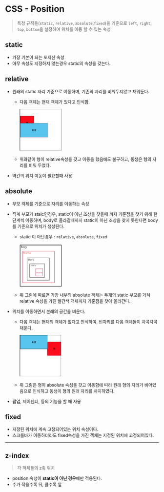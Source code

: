 # CSS - Position
> 특정 규칙들(`static`, `relative`, `absolute`,`fixed`)을 기준으로 `left`, `right`, `top`, `bottom`을 설정하여 위치를 이동 할 수 있는 속성



## static

* 가장 기본이 되는 포지션 속성
* 아무 속성도 지정하지 않는경우 static의 속성을 갖는다.



## relative

* 원래의 static 자리 기준으로 이동하며, 기존의 자리를 비워두지않고 채워둔다. 
  
    * 다음 객체는 현재 객체가 있다고 인식함.
    
      <img src="CSS_position.assets/image-20210202110343878.png" alt="image-20210202110343878" style="width:30%; height:30%;" />
    
    * 위와같이 형이 relative속성을 갖고 이동을 했음에도 불구하고, 동생은 형의 자리를 비워 두었다.
* 약간의 위치 이동이 필요할때 사용



## absolute

* 부모 객체를 기준으로 자리를 이동하는 속성
* 직계 부모가 staic인경우, static이 아닌 조상을 찾을때 까지 기준점을 찾기 위해 한단계씩 이동하며, body로 올라갈때까지 static이 아닌 조상을 찾지 못한다면 body를 기준으로 위치가 생성된다.
  
    * static 이 아닌경우 : `relative`, `absolute`, `fixed`
    
      <img src="CSS_position.assets/image-20210202110126282.png" alt="image-20210202110126282" style="width:30%; height:30%;" />
    
    * 위 그림에 따르면 가장 내부의 absolute 객체는 두개의 static 부모를 거쳐 relative 속성을 가진 빨간색 객체까지 기준점을 찾아 올라간다.
    
* 위치를 이동하면서 본래의 공간을 비운다.
  
    * 다음 객체는 현재의 객체가 없다고 인식하여, 빈자리를 다음 객체들이 차곡차곡 채운다.
    
      <img src="CSS_position.assets/image-20210202110511932.png" alt="image-20210202110511932" style="width:30%; height:30%;" />
    
    * 위 그림은 형이 absolute 속성을 갖고 이동함에 따라 원래 형의 자리가 비어있음으로 인식하고 동생이 형의 원래 자리를 차지하였다.
* 팝업, 제어센터, 등의 기능을 할 때 사용



## fixed

* 지정된 위치에 계속 고정되어있는 위치 속성이다. 
* 스크롤바가 이동하더라도 fixed속성을 가진 객체는 지정된 위치에 고정되어있다.





---


## z-index

> 각 객체들의 z축 위치
* position 속성이 **static이 아닌 경우**에만 적용된다.
* 수가 작을수록 뒤, 클수록 앞

